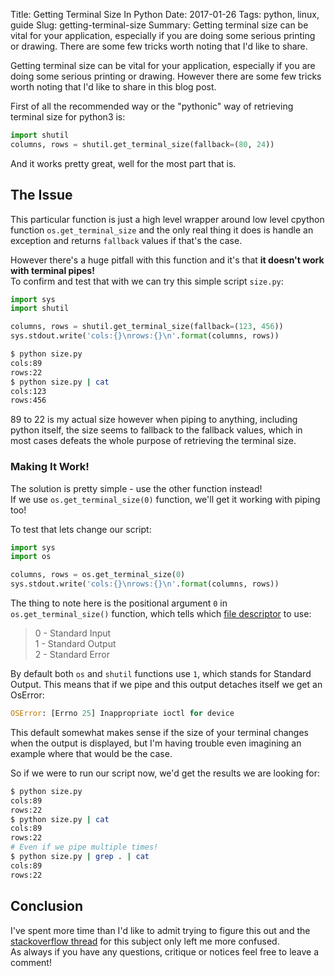Title: Getting Terminal Size In Python
Date: 2017-01-26
Tags: python, linux, guide
Slug: getting-terminal-size
Summary: Getting terminal size can be vital for your application, especially if you are doing some serious printing or drawing. There are some few tricks worth noting that I'd like to share.


Getting terminal size can be vital for your application, especially if you are doing some serious printing or drawing. However there are some few tricks worth noting that I'd like to share in this blog post.

First of all the recommended way or the "pythonic" way of retrieving terminal size for python3 is:

```python
import shutil
columns, rows = shutil.get_terminal_size(fallback=(80, 24))
```

And it works pretty great, well for the most part that is.  

## The Issue

This particular function is just a high level wrapper around low level cpython function `os.get_terminal_size` and the only real thing it does is handle an exception and returns `fallback` values if that's the case.

However there's a huge pitfall with this function and it's that __it doesn't work with terminal pipes!__    
To confirm and test that with we can try this simple script `size.py`:

```python
import sys
import shutil

columns, rows = shutil.get_terminal_size(fallback=(123, 456))
sys.stdout.write('cols:{}\nrows:{}\n'.format(columns, rows))
```

```bash
$ python size.py
cols:89
rows:22
$ python size.py | cat
cols:123
rows:456
```

89 to 22 is my actual size however when piping to anything, including python itself, the size seems to fallback to the fallback values, which in most cases defeats the whole purpose of retrieving the terminal size.

### Making It Work!

The solution is pretty simple - use the other function instead!  
If we use `os.get_terminal_size(0)` function, we'll get it working with piping too!

To test that lets change our script:  

```python
import sys
import os

columns, rows = os.get_terminal_size(0)
sys.stdout.write('cols:{}\nrows:{}\n'.format(columns, rows))
```

The thing to note here is the positional argument `0` in `os.get_terminal_size()` function, which tells which [file descriptor](https://en.wikipedia.org/wiki/File_descriptor) to use: 

>0 - Standard Input  
1 - Standard Output  
2 - Standard Error  

By default both `os` and `shutil` functions use `1`, which stands for Standard Output. This means that if we pipe and this output detaches itself we get an OsError:

```python
OSError: [Errno 25] Inappropriate ioctl for device
```

This default somewhat makes sense if the size of your terminal changes when the output is displayed, but I'm having trouble even imagining an example where that would be the case.

So if we were to run our script now, we'd get the results we are looking for:

```bash
$ python size.py
cols:89
rows:22
$ python size.py | cat
cols:89
rows:22
# Even if we pipe multiple times!
$ python size.py | grep . | cat
cols:89
rows:22
```


## Conclusion  
I've spent more time than I'd like to admit trying to figure this out and the [stackoverflow thread](http://stackoverflow.com/a/41864359/3737009) for this subject only left me more confused.  
As always if you have any questions, critique or notices feel free to leave a comment!
